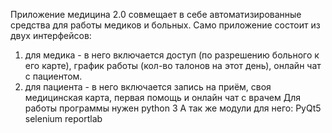 Приложение медицина 2.0 совмещает в себе автоматизированные средства для работы медиков и больных.
Само приложение состоит из двух интерфейсов:
1. для медика - в него включается доступ (по разрешению больного к его карте), график работы (кол-во талонов на этот день), онлайн чат с пациентом.
2. для пациента - в него включается запись на приём, своя медицинская карта, первая помощь и онлайн чат с врачем
Для работы программы нужен python 3
А так же модули для него: PyQt5 selenium reportlab